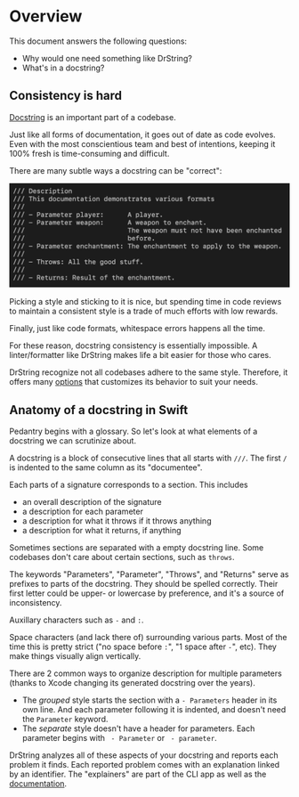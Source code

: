 # Overview 

This document answers the following questions:

- Why would one need something like DrString?
- What's in a docstring?

## Consistency is hard

[Docstring][] is an important part of a codebase. 

Just like all forms of documentation, it goes out of date as code evolves. Even
with the most conscientious team and best of intentions, keeping it 100% fresh
is time-consuming and difficult.

There are many subtle ways a docstring can be "correct":

![](Assets/docstring-examples.gif)

Picking a style and sticking to it is nice, but spending time in code reviews
to maintain a consistent style is a trade of much efforts with low rewards.

Finally, just like code formats, whitespace errors happens all the time.

For these reason, docstring consistency is essentially impossible.
A linter/formatter like DrString makes life a bit easier for those who cares.

DrString recognize not all codebases adhere to the same style. Therefore, it
offers many [options](Configuration.md) that customizes its behavior to suit
your needs.

[Docstring]: https://en.wikipedia.org/wiki/Docstring

## Anatomy of a docstring in Swift

Pedantry begins with a glossary. So let's look at what elements of a docstring
we can scrutinize about.

A docstring is a block of consecutive lines that all starts with `///`. The
first `/` is indented to the same column as its "documentee".

Each parts of a signature corresponds to a section. This includes
- an overall description of the signature
- a description for each parameter
- a description for what it throws if it throws anything
- a description for what it returns, if anything

Sometimes sections are separated with a empty docstring line. Some codebases
don't care about certain sections, such as `throws`.

The keywords "Parameters", "Parameter", "Throws", and "Returns" serve as
prefixes to parts of the docstring. They should be spelled correctly. Their
first letter could be upper- or lowercase by preference, and it's a source of
inconsistency.

Auxillary characters such as `-` and `:`.

Space characters (and lack there of) surrounding various parts. Most of the time
this is pretty strict ("no space before `:`", "1 space after `-`", etc). They
make things visually align vertically.

There are 2 common ways to organize description for multiple parameters (thanks
to Xcode changing its generated docstring over the years).

- The _grouped_ style starts the section with a `- Parameters` header in its own
  line. And each parameter following it is indented, and doesn't need the
  `Parameter` keyword.
- The _separate_ style doesn't have a header for parameters. Each parameter
  begins with ` - Parameter` or ` - parameter`.

DrString analyzes all of these aspects of your docstring and reports each
problem it finds. Each reported problem comes with an explanation linked by an
identifier. The "explainers" are part of the CLI app as well as the
[documentation](https://github.com/dduan/DrString/tree/main/Documentation/Explainers).

